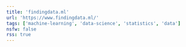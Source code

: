 ```yaml
---
title: 'findingdata.ml'
url: 'https://www.findingdata.ml/'
tags: ['machine-learning', 'data-science', 'statistics', 'data']
nsfw: false
rss: true
---
```

